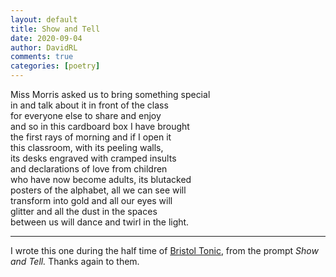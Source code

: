 ```yaml
---
layout: default
title: Show and Tell
date: 2020-09-04
author: DavidRL
comments: true
categories: [poetry]
---
```


Miss Morris asked us to bring something special  
in and talk about it in front of the class  
for everyone else to share and enjoy  
and so in this cardboard box I have brought   
the first rays of morning and if I open it  
this classroom, with its peeling walls,   
its desks engraved with cramped insults    
and declarations of love from children   
who have now become adults, its blutacked   
posters of the alphabet, all we can see will   
transform into gold and all our eyes will  
glitter and all the dust in the spaces    
between us will dance and twirl in the light.
<hr/>

I wrote this one during the half time of [Bristol Tonic](https://www.facebook.com/bristoltonic), from the prompt *Show and Tell.* Thanks again to them.
